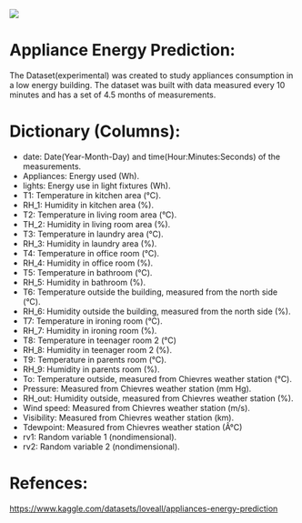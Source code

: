 ![](https://greenheart.org/wp-content/uploads/light-1030988_1920-650x433.jpg)
# Appliance Energy Prediction:
The Dataset(experimental) was created to study appliances consumption in a low energy building. The dataset was built with data measured every 10 minutes and has a set of 4.5 months of measurements.

# Dictionary (Columns):
  - date: Date(Year-Month-Day) and time(Hour:Minutes:Seconds) of the measurements.
  - Appliances: Energy used (Wh).
  - lights: Energy use in light fixtures (Wh).
  - T1: Temperature in kitchen area (°C).
  - RH_1: Humidity in kitchen area (%).
  - T2: Temperature in living room area (°C).
  - TH_2: Humidity in living room area (%).
  - T3: Temperature in laundry area (°C).
  - RH_3: Humidity in laundry area (%).
  - T4: Temperature in office room (°C).
  - RH_4: Humidity in office room (%). 
  - T5: Temperature in bathroom (°C).
  - RH_5: Humidity in bathroom (%).
  - T6: Temperature outside the building, measured from the north side (°C).
  - RH_6: Humidity outside the building, measured from the north side (%).
  - T7: Temperature in ironing room (°C).
  - RH_7: Humidity in ironing room (%).
  - T8: Temperature in teenager room 2 (°C)
  - RH_8: Humidity in teenager room 2 (%).
  - T9: Temperature in parents room (°C).
  - RH_9: Humidity in parents room (%).
  - To: Temperature outside, measured from Chievres weather station (°C).
  - Pressure: Measured from Chievres weather station (mm Hg).
  - RH_out: Humidity outside, measured from Chievres weather station (%).
  - Wind speed: Measured from Chievres weather station (m/s).
  - Visibility: Measured from Chievres weather station (km).
  - Tdewpoint: Measured from Chievres weather station (Â°C)
  - rv1: Random variable 1 (nondimensional).
  - rv2: Random variable 2 (nondimensional).
  

# Refences:
https://www.kaggle.com/datasets/loveall/appliances-energy-prediction
